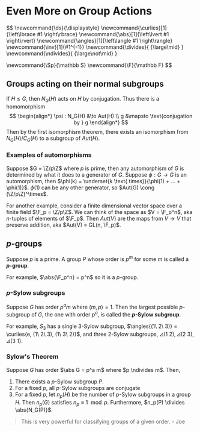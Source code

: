 # Even More on Group Actions

$$
\newcommand{\ds}{\displaystyle}
\newcommand{\curlies}[1]{\left\lbrace #1 \right\rbrace}
\newcommand{\abs}[1]{\left\lvert #1 \right\rvert}
\newcommand{\angles}[1]{\left\langle #1 \right\rangle}
\newcommand{\inv}[1]{#1^{-1}}
\newcommand{\divides}{ {\large\mid} }
\newcommand{\ndivides}{ {\large\not\mid} }

\newcommand{\Sp}{\mathbb S}
\newcommand{\F}{\mathbb F}
$$

## Groups acting on their normal subgroups

If $H \leq G$, then $N_G(H)$ acts on $H$ by conjugation. Thus there is a homomorphism
$$
\begin{align*}
\psi : N_G(H) &\to Aut(H) \\
g &\mapsto \text{conjugation by } g
\end{align*}
$$
Then by the first isomorphism theorem, there exists an isomorphism from $N_G(H) / C_G(H)$ to a subgroup of $Aut(H)$.

### Examples of automorphisms

Suppose $G = \Z/p\Z$ where $p$ is prime, then any automorphism of $G$ is determined by what it does to a generator of $G$. Suppose $\phi : G \to G$ is an automorphism, then $\phi(k) = \underset{k \text{ times}}{\phi(1) + ... + \phi(1)}$. $\phi(1)$ can be any other generator, so $Aut(G) \cong (\Z/p\Z)^\times$.

For another example, consider a finite dimensional vector space over a finite field $\F_p = \Z/p\Z$. We can think of the space as $V = \F_p^n$, aka $n$-tuples of elements of $\F_p$. Then $Aut(V)$ are the maps from $V \to V$ that preserve addition, aka $Aut(V) = GL(n, \F_p)$. 

## $p$-groups

Suppose $p$ is a prime. A group $P$ whose order is $p^m$ for some $m$ is called a **$p$-group**.

For example, $\abs{\F_p^n} = p^n$ so it is a $p$-group.

### $p$-Sylow subgroups

Suppose $G$ has order $p^a m$ where $(m, p) = 1$. Then the largest possible $p$-subgroup of $G$, the one with order $p^a$, is called the **$p$-Sylow subgroup**.

For example, $S_3$ has a single 3-Sylow subgroup, $\angles{(1\ 2\ 3)} = \curlies{e, (1\ 2\ 3), (1\ 3\ 2)}$, and three 2-Sylow subgroups, $\angles{(1\ 2)}, \angles{(2\ 3)}, \angles{(3\ 1)}$.

### Sylow's Theorem

Suppose $G$ has order $\abs G = p^a m$ where $p \ndivides m$. Then,

1. There exists a $p$-Sylow subgroup $P$.
2. For a fixed $p$, all $p$-Sylow subgroups are conjugate
3. For a fixed $p$, let $n_p(H)$ be the number of $p$-Sylow subgroups in a group $H$. Then $n_p(G)$ satisfies $n_p \equiv 1 \mod p$. Furthermore, $n_p(P) \divides \abs{N_G(P)}$.

> This is very powerful for classifying groups of a given order.
> \- Joe

